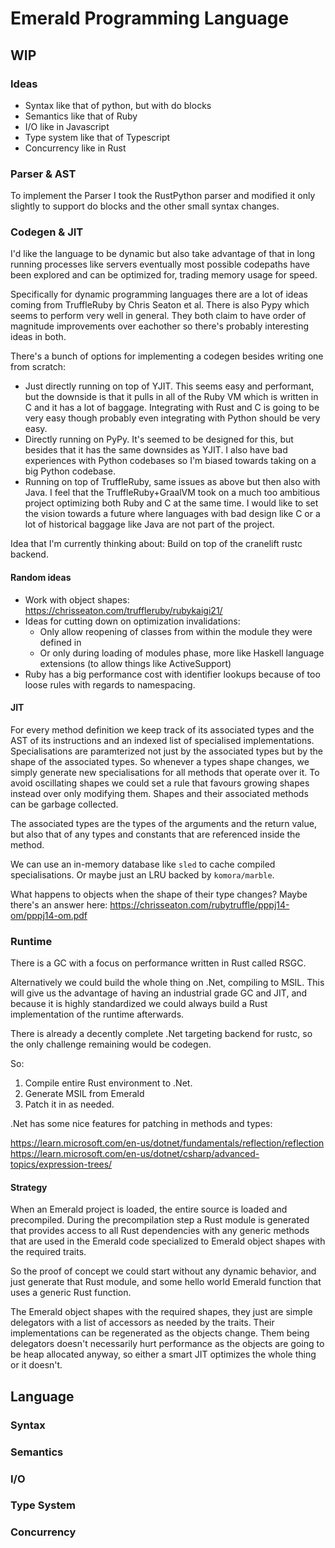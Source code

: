 Emerald Programming Language
============================

## WIP

### Ideas

- Syntax like that of python, but with do blocks
- Semantics like that of Ruby
- I/O like in Javascript
- Type system like that of Typescript
- Concurrency like in Rust

### Parser & AST

To implement the Parser I took the RustPython parser and modified it only slightly to support do blocks and the other
small syntax changes.

### Codegen & JIT

I'd like the language to be dynamic but also take advantage of that in long running processes like servers eventually
most possible codepaths have been explored and can be optimized for, trading memory usage for speed.

Specifically for dynamic programming languages there are a lot of ideas coming from TruffleRuby by Chris Seaton et al.
There is also Pypy which seems to perform very well in general. They both claim to have order of magnitude improvements
over eachother so there's probably interesting ideas in both.

There's a bunch of options for implementing a codegen besides writing one from scratch:

- Just directly running on top of YJIT. This seems easy and performant, but the downside is that it pulls in all of the
  Ruby VM which is written in C and it has a lot of baggage. Integrating with Rust and C is going to be very easy though
  probably even integrating with Python should be very easy.
- Directly running on PyPy. It's seemed to be designed for this, but besides that it has the same downsides as YJIT. I
  also have bad experiences with Python codebases so I'm biased towards taking on a big Python codebase.
- Running on top of TruffleRuby, same issues as above but then also with Java. I feel that the TruffleRuby+GraalVM took
  on a much too ambitious project optimizing both Ruby and C at the same time. I would like to set the vision towards a
  future where languages with bad design like C or a lot of historical baggage like Java are not part of the project.

Idea that I'm currently thinking about: Build on top of the cranelift rustc backend.

#### Random ideas

- Work with object shapes: https://chrisseaton.com/truffleruby/rubykaigi21/
- Ideas for cutting down on optimization invalidations:
  - Only allow reopening of classes from within the module they were defined in
  - Or only during loading of modules phase, more like Haskell language extensions (to allow things like ActiveSupport)
- Ruby has a big performance cost with identifier lookups because of too loose rules with regards to namespacing.


#### JIT

For every method definition we keep track of its associated types and the AST of its instructions and an indexed list of 
specialised implementations. Specialisations are paramterized not just by the associated types but by the shape of the
associated types. So whenever a types shape changes, we simply generate new specialisations for all methods that operate
over it. To avoid oscillating shapes we could set a rule that favours growing shapes instead over only modifying them.
Shapes and their associated methods can be garbage collected.

The associated types are the types of the arguments and the return value, but also that of any types and constants that
are referenced inside the method.

We can use an in-memory database like `sled` to cache compiled specialisations. Or maybe just an LRU backed by
`komora/marble`.

What happens to objects when the shape of their type changes? Maybe there's an answer here: https://chrisseaton.com/rubytruffle/pppj14-om/pppj14-om.pdf

### Runtime

There is a GC with a focus on performance written in Rust called RSGC.

Alternatively we could build the whole thing on .Net, compiling to MSIL. This will give us the advantage of having an
industrial grade GC and JIT, and because it is highly standardized we could always build a Rust implementation of the
runtime afterwards.

There is already a decently complete .Net targeting backend for rustc, so the only challenge remaining would be codegen.

So:

1. Compile entire Rust environment to .Net.
2. Generate MSIL from Emerald
3. Patch it in as needed.

.Net has some nice features for patching in methods and types:

https://learn.microsoft.com/en-us/dotnet/fundamentals/reflection/reflection
https://learn.microsoft.com/en-us/dotnet/csharp/advanced-topics/expression-trees/

#### Strategy

When an Emerald project is loaded, the entire source is loaded and precompiled. During the precompilation step a Rust module
is generated that provides access to all Rust dependencies with any generic methods that are used in the Emerald code specialized
to Emerald object shapes with the required traits.

So the proof of concept we could start without any dynamic behavior, and just generate that Rust module, and some hello world
Emerald function that uses a generic Rust function.

The Emerald object shapes with the required shapes, they just are simple delegators with a list of accessors as needed by the traits.
Their implementations can be regenerated as the objects change. Them being delegators doesn't necessarily hurt performance as
the objects are going to be heap allocated anyway, so either a smart JIT optimizes the whole thing or it doesn't.

## Language

### Syntax

### Semantics

### I/O

### Type System

### Concurrency



